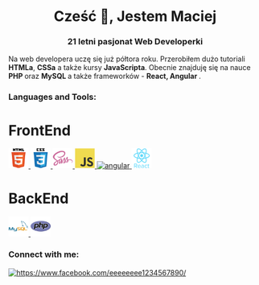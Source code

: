 <h1 align="center">Cześć 👋, Jestem Maciej</h1>
<h3 align="center">21 letni pasjonat Web Developerki</h3>

<p align="left">
  Na web developera uczę się już półtora roku. Przerobiłem dużo tutoriali <b>HTMLa</b>, <b>CSSa</b> a także kursy <b>JavaScripta</b>. 
  Obecnie znajduję się na nauce <b> PHP </b> oraz <b> MySQL </b> a także frameworków - <b> React, Angular </b>.
</p>

<h3 align="left">Languages and Tools:</h3>
<p align="left"> 
  
  <h1>FrontEnd</h1>
  
<a href="https://www.w3.org/html/" target="_blank" rel="noreferrer"> <img src="https://raw.githubusercontent.com/devicons/devicon/master/icons/html5/html5-original-wordmark.svg" alt="html5" width="40" height="40"/> </a><a href="https://www.w3schools.com/css/" target="_blank" rel="noreferrer"> <img src="https://raw.githubusercontent.com/devicons/devicon/master/icons/css3/css3-original-wordmark.svg" alt="css3" width="40" height="40"/> </a> <a href="https://sass-lang.com" target="_blank" rel="noreferrer"> <img src="https://raw.githubusercontent.com/devicons/devicon/master/icons/sass/sass-original.svg" alt="sass" width="40" height="40"/> </a>  <a href="https://developer.mozilla.org/en-US/docs/Web/JavaScript" target="_blank" rel="noreferrer"> <img src="https://raw.githubusercontent.com/devicons/devicon/master/icons/javascript/javascript-original.svg" alt="javascript" width="40" height="40"/> </a><a href="https://angular.io" target="_blank" rel="noreferrer"> <img src="https://angular.io/assets/images/logos/angular/angular.svg" alt="angular" width="40" height="40"/> </a><a href="https://reactjs.org/" target="_blank" rel="noreferrer"> <img src="https://raw.githubusercontent.com/devicons/devicon/master/icons/react/react-original-wordmark.svg" alt="react" width="40" height="40"/> </a>
  
  <h1>BackEnd</h1>
 <a href="https://www.mysql.com/" target="_blank" rel="noreferrer"> <img src="https://raw.githubusercontent.com/devicons/devicon/master/icons/mysql/mysql-original-wordmark.svg" alt="mysql" width="40" height="40"/> </a><a href="https://www.php.net" target="_blank" rel="noreferrer"> <img src="https://raw.githubusercontent.com/devicons/devicon/master/icons/php/php-original.svg" alt="php" width="40" height="40"/> </a> 
  


</p>


<h3 align="left">Connect with me:</h3>

<a href="https://fb.com/https://www.facebook.com/eeeeeeee1234567890/" target="blank"><img align="center" src="https://raw.githubusercontent.com/rahuldkjain/github-profile-readme-generator/master/src/images/icons/Social/facebook.svg" alt="https://www.facebook.com/eeeeeeee1234567890/" height="30" width="40" /></a>
</p>
